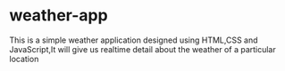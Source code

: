 # weather-app
 This is a simple weather application designed using HTML,CSS and JavaScript,It will give us realtime detail about the weather of a particular location
